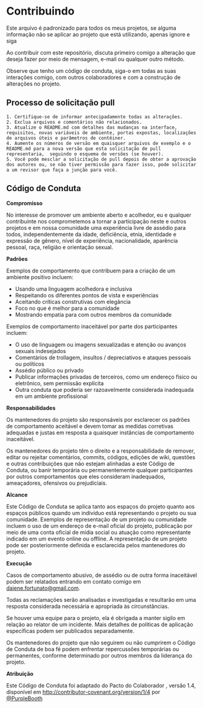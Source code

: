 # Contribuindo

Este arquivo é padronizado para todos os meus projetos, se alguma informação não se aplicar ao projeto que está utilizando, apenas ignore e siga

Ao contribuir com este repositório, discuta primeiro comigo a alteração que deseja fazer por meio de mensagem, e-mail ou qualquer outro método.

Observe que tenho um código de conduta, siga-o em todas as suas interações comigo, com outros colaboradores e com a construção de alterações no projeto.

## Processo de solicitação pull

    1. Certifique-se de informar antecipadamente todas as alterações.
    2. Exclua arquivos e comentários não relacionados.
    3. Atualize o README.md com detalhes das mudanças na interface, requisitos, novas variáveis de ambiente, portas expostas, localizações de arquivos úteis e parâmetros de contêiner.
    4. Aumente os números de versão em quaisquer arquivos de exemplo e o README.md para a nova versão que esta solicitação de pull representaria,  seguindo o esquema de versões (se houver).
    5. Você pode mesclar a solicitação de pull depois de obter a aprovação dos autores ou, se não tiver permissão para fazer isso, pode solicitar a um revisor que faça a junção para você.

## Código de Conduta

**Compromisso**

No interesse de promover um ambiente aberto e acolhedor, eu e qualquer contribuinte nos comprometemos a tornar a participação neste e outros projetos e em nossa comunidade uma experiência livre de assédio para todos, independentemente da idade, deficiência, etnia, identidade e expressão de gênero, nível de experiência, nacionalidade, aparência pessoal, raça, religião e orientação sexual.

**Padrões**

Exemplos de comportamento que contribuem para a criação de um ambiente positivo incluem:

- Usando uma linguagem acolhedora e inclusiva
- Respeitando os diferentes pontos de vista e experiências
- Aceitando críticas construtivas com elegância
- Foco no que é melhor para a comunidade
- Mostrando empatia para com outros membros da comunidade

Exemplos de comportamento inaceitável por parte dos participantes incluem:

- O uso de linguagem ou imagens sexualizadas e atenção ou avanços sexuais indesejados
- Comentários de trollagem, insultos / depreciativos e ataques pessoais ou políticos
- Assédio público ou privado
- Publicar informações privadas de terceiros, como um endereço físico ou eletrônico, sem permissão explícita
- Outra conduta que poderia ser razoavelmente considerada inadequada em um ambiente profissional

**Responsabilidades**

Os mantenedores do projeto são responsáveis ​​por esclarecer os padrões de comportamento aceitável e devem tomar as medidas corretivas adequadas e justas em resposta a quaisquer instâncias de comportamento inaceitável.

Os mantenedores do projeto têm o direito e a responsabilidade de remover, editar ou rejeitar comentários, commits, códigos, edições de wiki, questões e outras contribuições que não estejam alinhadas a este Código de Conduta, ou banir temporária ou permanentemente qualquer participantes por outros comportamentos que eles consideram inadequados, ameaçadores, ofensivos ou prejudiciais.

**Alcance**

Este Código de Conduta se aplica tanto aos espaços do projeto quanto aos espaços públicos quando um indivíduo está representando o projeto ou sua comunidade. Exemplos de representação de um projeto ou comunidade incluem o uso de um endereço de e-mail oficial do projeto, publicação por meio de uma conta oficial de mídia social ou atuação como representante indicado em um evento online ou offline. A representação de um projeto pode ser posteriormente definida e esclarecida pelos mantenedores do projeto.

**Execução**

Casos de comportamento abusivo, de assédio ou de outra forma inaceitável podem ser relatados entrando em contato comigo em daiene.fortunato@gmail.com. 

Todas as reclamações serão analisadas e investigadas e resultarão em uma resposta considerada necessária e apropriada às circunstâncias.

Se houver uma equipe para o projeto, ela é obrigada a manter sigilo em relação ao relator de um incidente. Mais detalhes de políticas de aplicação específicas podem ser publicados separadamente.

Os mantenedores do projeto que não seguirem ou não cumprirem o Código de Conduta de boa fé podem enfrentar repercussões temporárias ou permanentes, conforme determinado por outros membros da liderança do projeto.

**Atribuição**

Este Código de Conduta foi adaptado do Pacto do Colaborador , versão 1.4, disponível em <http://contributor-covenant.org/version/1/4> por [@PurpleBooth](https://gist.github.com/PurpleBooth/b24679402957c63ec426)
